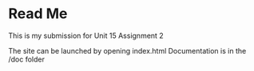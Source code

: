 # Read Me

This is my submission for Unit 15 Assignment 2

The site can be launched by opening index.html Documentation is in the /doc folder

